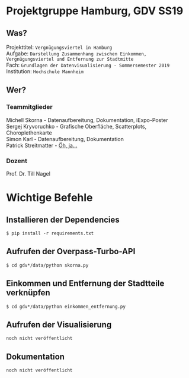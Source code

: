 # Projektgruppe Hamburg, GDV SS19
## Was?
Projekttitel:   `Vergnügungsviertel in Hamburg`\
Aufgabe:        `Darstellung Zusammenhang zwischen Einkommen, Vergnügungsviertel und Entfernung zur Stadtmitte`\
Fach:           `Grundlagen der Datenvisualisierung - Sommersemester 2019`\
Institution:    `Hochschule Mannheim`

## Wer?
### Teammitglieder
Michell Skorna        - Datenaufbereitung, Dokumentation, iExpo-Poster\
Sergej Kryvoruchko    - Grafische Oberfläche, Scatterplots, Choroplethenkarte\
Simon Karl            - Datenaufbereitung, Dokumentation\
Patrick Streitmatter  - [Öh, ja...](https://cdn.shopify.com/s/files/1/0043/6627/0553/products/SY_You_Tried_1024x1024.png)

### Dozent
Prof. Dr. Till Nagel

# Wichtige Befehle
## Installieren der Dependencies
`$ pip install -r requirements.txt`
## Aufrufen der Overpass-Turbo-API
`$ cd gdv*/data/python skorna.py`
## Einkommen und Entfernung der Stadtteile verknüpfen
`$ cd gdv*/data/python einkommen_entfernung.py`
## Aufrufen der Visualisierung
`noch nicht veröffentlicht`
## Dokumentation
`noch nicht veröffentlicht`
